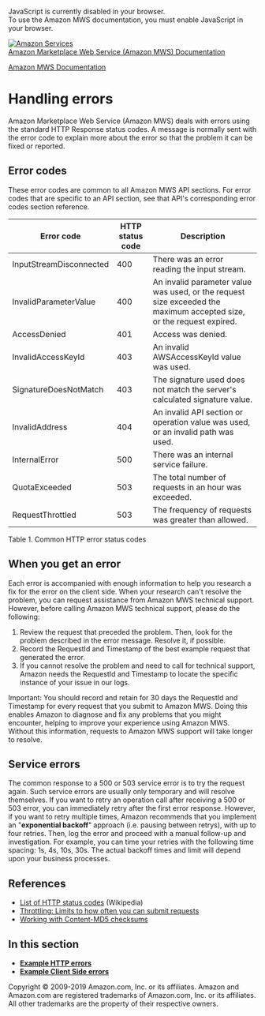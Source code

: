 <div id="MWSDX_noscript">

JavaScript is currently disabled in your browser.  
To use the Amazon MWS documentation, you must enable JavaScript in your
browser.

</div>

<div id="MWSDX_divtop">

[![Amazon
Services](https://images-na.ssl-images-amazon.com/images/G/08/mwsportal/fr_FR/amazonservices.gif
"Amazon Services")](http://services.amazon.fr)  
<span id="MWSDX_titlebar">[Amazon Marketplace Web Service (Amazon MWS)
Documentation](https://developer.amazonservices.fr/gp/mws/docs.html)</span>

</div>

<div id="MWSDX_divbottom">

<div id="MWSDX_divleft">

<div id="MWSDX_toc">

</div>

</div>

<div id="MWSDX_divright">

<div id="MWSDX_content">

<span id="MWSDX_breadcrumbs">[Amazon MWS
Documentation](https://developer.amazonservices.fr/gp/mws/docs.html)</span>

<div id="DG_ErrorMessages" class="nested0">

# Handling errors

<div class="body">

<span class="ph">Amazon Marketplace Web Service (Amazon MWS)</span>
deals with errors using the standard HTTP Response status codes. A
message is normally sent with the error code to explain more about the
error so that the problem it can be fixed or reported.

<div id="DG_ErrorMessages__Error_codes" class="section">

## Error codes

These error codes are common to all <span class="ph">Amazon MWS</span>
API sections. For error codes that are specific to an API section, see
that API's corresponding error codes section
reference.

<div class="tablenoborder">

| Error code                                                    | HTTP status code | Description                                                                                                          |
| ------------------------------------------------------------- | ---------------- | -------------------------------------------------------------------------------------------------------------------- |
| <span class="keyword parmname">InputStreamDisconnected</span> | 400              | There was an error reading the input stream.                                                                         |
| <span class="keyword parmname">InvalidParameterValue</span>   | 400              | An invalid parameter value was used, or the request size exceeded the maximum accepted size, or the request expired. |
| <span class="keyword parmname">AccessDenied</span>            | 401              | Access was denied.                                                                                                   |
| <span class="keyword parmname">InvalidAccessKeyId</span>      | 403              | An invalid <span class="keyword parmname">AWSAccessKeyId</span> value was used.                                      |
| <span class="keyword parmname">SignatureDoesNotMatch</span>   | 403              | The signature used does not match the server's calculated signature value.                                           |
| <span class="keyword parmname">InvalidAddress</span>          | 404              | An invalid API section or operation value was used, or an invalid path was used.                                     |
| <span class="keyword parmname">InternalError</span>           | 500              | There was an internal service failure.                                                                               |
| <span class="keyword parmname">QuotaExceeded</span>           | 503              | The total number of requests in an hour was exceeded.                                                                |
| <span class="keyword parmname">RequestThrottled</span>        | 503              | The frequency of requests was greater than allowed.                                                                  |

<span class="tablecap">Table 1. Common HTTP error status
codes</span>

</div>

</div>

<div id="DG_ErrorMessages__ErrorMessages_When_you_get_error" class="section">

## When you get an error

Each error is accompanied with enough information to help you research a
fix for the error on the client side. When your research can't resolve
the problem, you can request assistance from <span class="ph">Amazon
MWS</span> technical support. However, before calling
<span class="ph">Amazon MWS</span> technical support, please do the
following:

1.  Review the request that preceded the problem. Then, look for the
    problem described in the error message. Resolve it, if possible.
2.  Record the <span class="keyword parmname">RequestId</span> and
    <span class="keyword parmname">Timestamp</span> of the best example
    request that generated the error.
3.  If you cannot resolve the problem and need to call for technical
    support, Amazon needs the
    <span class="keyword parmname">RequestId</span> and
    <span class="keyword parmname">Timestamp</span> to locate the
    specific instance of your issue in our logs.

<div class="note important">

<span class="importanttitle">Important:</span> You should record and
retain for 30 days the <span class="keyword parmname">RequestId</span>
and <span class="keyword parmname">Timestamp</span> for every request
that you submit to <span class="ph">Amazon MWS</span>. Doing this
enables Amazon to diagnose and fix any problems that you might
encounter, helping to improve your experience using
<span class="ph">Amazon MWS</span>. Without this information, requests
to <span class="ph">Amazon MWS</span> support will take longer to
resolve.

</div>

</div>

<div id="DG_ErrorMessages__ErrorMessages_Service_errors" class="section">

## Service errors

The common response to a 500 or 503 service error is to try the request
again. Such service errors are usually only temporary and will resolve
themselves. If you want to retry an operation call after receiving a 500
or 503 error, you can immediately retry after the first error response.
However, if you want to retry multiple times, Amazon recommends that you
implement an "**exponential backoff**" approach (i.e. pausing between
retrys), with up to four retries. Then, log the error and proceed with a
manual follow-up and investigation. For example, you can time your
retries with the following time spacing: 1s, 4s, 10s, 30s. The actual
backoff times and limit will depend upon your business processes.

</div>

<div id="DG_ErrorMessages__ErrorReferences" class="section">

## References

  - [List of HTTP status
    codes](https://en.wikipedia.org/wiki/List_of_HTTP_status_codes)
    (Wikipedia)
  - [Throttling: Limits to how often you can submit
    requests](../dev_guide/DG_Throttling.html)
  - [Working with Content-MD5 checksums](DG_MD5.html)

</div>

</div>

<div class="related-links">

## In this section

  - **[Example HTTP errors](../dev_guide/DG_Errors_Examples.html)**  
  - **[Example Client Side
    errors](../dev_guide/DG_Errors_ClientExamples.html)**  

</div>

</div>

<div id="MWSDX_footer">

Copyright © 2009-2019 Amazon.com, Inc. or its affiliates. Amazon and
Amazon.com are registered trademarks of Amazon.com, Inc. or its
affiliates. All other trademarks are the property of their respective
owners.

</div>

</div>

</div>

<div style="clear: both;">

</div>

</div>
